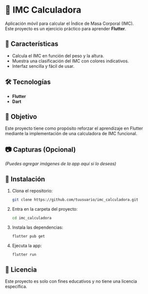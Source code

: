 # 📱 IMC Calculadora  

Aplicación móvil para calcular el Índice de Masa Corporal (IMC).  
Este proyecto es un ejercicio práctico para aprender **Flutter**.  

## 🚀 Características  
- Calcula el IMC en función del peso y la altura.  
- Muestra una clasificación del IMC con colores indicativos.  
- Interfaz sencilla y fácil de usar.  

## 🛠 Tecnologías  
- **Flutter**  
- **Dart**  

## 📌 Objetivo  
Este proyecto tiene como propósito reforzar el aprendizaje en Flutter mediante la implementación de una calculadora de IMC funcional.  

## 📷 Capturas (Opcional)  
*(Puedes agregar imágenes de la app aquí si lo deseas)*  

## 🔧 Instalación  
1. Clona el repositorio:  
   ```bash
   git clone https://github.com/tuusuario/imc_calculadora.git
   ```
2. Entra en la carpeta del proyecto:  
   ```bash
   cd imc_calculadora
   ```
3. Instala las dependencias:  
   ```bash
   flutter pub get
   ```
4. Ejecuta la app:  
   ```bash
   flutter run
   ```

## 📄 Licencia  
Este proyecto es solo con fines educativos y no tiene una licencia específica.  


